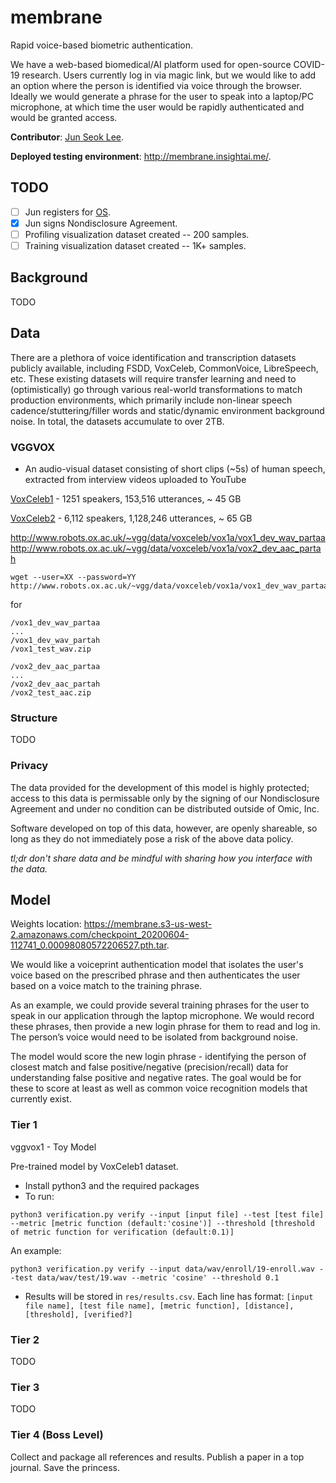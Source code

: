 # membrane

Rapid voice-based biometric authentication.

We have a web-based biomedical/AI platform used for open-source COVID-19 research. Users currently log in via magic link, but we would like to add an option where the person is identified via voice through the browser. Ideally we would generate a phrase for the user to speak into a laptop/PC microphone, at which time the user would be rapidly authenticated and would be granted access.

**Contributor**: [Jun Seok Lee](lee.junseok39@gmail.com).

**Deployed testing environment**:  http://membrane.insightai.me/.

## TODO

- [ ] Jun registers for [OS](os.omic.ai).
- [x] Jun signs Nondisclosure Agreement.
- [ ] Profiling visualization dataset created -- 200 samples.
- [ ] Training visualization dataset created -- 1K+ samples.

## Background

TODO

## Data

There are a plethora of voice identification and transcription datasets publicly available, including FSDD, VoxCeleb, CommonVoice, LibreSpeech, etc.  These existing datasets will require transfer learning and need to (optimistically) go through various real-world transformations to match production environments, which primarily include non-linear speech cadence/stuttering/filler words and static/dynamic environment background noise.  In total, the datasets accumulate to over 2TB.

### VGGVOX
- An audio-visual dataset consisting of short clips (\~5s) of human speech, extracted from interview videos uploaded to YouTube

[VoxCeleb1](http://www.robots.ox.ac.uk/~vgg/data/voxceleb/vox1.html) - 1251 speakers, 153,516 utterances, ~ 45 GB

[VoxCeleb2](http://www.robots.ox.ac.uk/~vgg/data/voxceleb/vox2.html) - 6,112 speakers, 1,128,246 utterances, ~ 65 GB

http://www.robots.ox.ac.uk/~vgg/data/voxceleb/vox1a/vox1_dev_wav_partaa
http://www.robots.ox.ac.uk/~vgg/data/voxceleb/vox1a/vox2_dev_aac_partah

```
wget --user=XX --password=YY http://www.robots.ox.ac.uk/~vgg/data/voxceleb/vox1a/vox1_dev_wav_partaa
```

for
```
/vox1_dev_wav_partaa
...
/vox1_dev_wav_partah
/vox1_test_wav.zip
```
```
/vox2_dev_aac_partaa
...
/vox2_dev_aac_partah
/vox2_test_aac.zip
```

### Structure

TODO

### Privacy

The data provided for the development of this model is highly protected; access to this data is permissable only by the signing of our Nondisclosure Agreement and under no condition can be distributed outside of Omic, Inc.

Software developed on top of this data, however, are openly shareable, so long as they do not immediately pose a risk of the above data policy.

*tl;dr don't share data and be mindful with sharing how you interface with the data.*

## Model

Weights location:  https://membrane.s3-us-west-2.amazonaws.com/checkpoint_20200604-112741_0.00098080572206527.pth.tar.

We would like a voiceprint authentication model that isolates the user's voice based on the prescribed phrase and then authenticates the user based on a voice match to the training phrase.

As an example, we could provide several training phrases for the user to speak in our application through the laptop microphone. We would record these phrases, then provide a new login phrase for them to read and log in. The person’s voice would need to be isolated from background noise.

The model would score the new login phrase - identifying the person of closest match and false positive/negative (precision/recall) data for understanding false positive and negative rates. The goal would be for these to score at least as well as common voice recognition models that currently exist.

### Tier 1

vggvox1 - Toy Model

Pre-trained model by VoxCeleb1 dataset.

* Install python3 and the required packages
* To run:
```
python3 verification.py verify --input [input file] --test [test file] --metric [metric function (default:'cosine')] --threshold [threshold of metric function for verification (default:0.1)]
```
An example:
```
python3 verification.py verify --input data/wav/enroll/19-enroll.wav --test data/wav/test/19.wav --metric 'cosine' --threshold 0.1
```
* Results will be stored in `res/results.csv`. Each line has format: `[input file name], [test file name], [metric function], [distance], [threshold], [verified?]`



### Tier 2

TODO

### Tier 3

TODO

### Tier 4 (Boss Level)

Collect and package all references and results.  Publish a paper in a top journal.  Save the princess.

